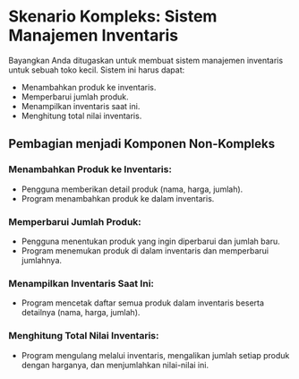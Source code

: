 # Skenario Kompleks: Sistem Manajemen Inventaris

Bayangkan Anda ditugaskan untuk membuat sistem manajemen inventaris untuk sebuah toko kecil. Sistem ini harus dapat:

- Menambahkan produk ke inventaris.
- Memperbarui jumlah produk.
- Menampilkan inventaris saat ini.
- Menghitung total nilai inventaris.

## Pembagian menjadi Komponen Non-Kompleks

### Menambahkan Produk ke Inventaris:

- Pengguna memberikan detail produk (nama, harga, jumlah).
- Program menambahkan produk ke dalam inventaris.

### Memperbarui Jumlah Produk:

- Pengguna menentukan produk yang ingin diperbarui dan jumlah baru.
- Program menemukan produk di dalam inventaris dan memperbarui jumlahnya.

### Menampilkan Inventaris Saat Ini:

- Program mencetak daftar semua produk dalam inventaris beserta detailnya (nama, harga, jumlah).

### Menghitung Total Nilai Inventaris:

- Program mengulang melalui inventaris, mengalikan jumlah setiap produk dengan harganya, dan menjumlahkan nilai-nilai ini.
